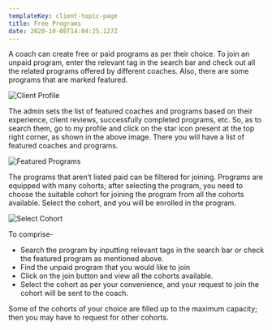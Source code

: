 ```yaml
---
templateKey: client-topic-page
title: Free Programs
date: 2020-10-08T14:04:25.127Z
---
```

A coach can create free or paid programs as per their choice. To join an unpaid program, enter the relevant tag in the search bar and check out all the related programs offered by different coaches. Also, there are some programs that are marked featured. 

![Client Profile](/img/client-profile-i.png "Client Profile")

The admin sets the list of featured coaches and programs based on their experience, client reviews, successfully completed programs, etc. So, as to search them, go to my profile and click on the star icon present at the top right corner, as shown in the above image. There you will have a list of featured coaches and programs.

![Featured Programs](/img/featured-coaches-programs-i.png "Featured Programs")

The programs that aren’t listed paid can be filtered for joining. Programs are equipped with many cohorts; after selecting the program, you need to choose the suitable cohort for joining the program from all the cohorts available. Select the cohort, and you will be enrolled in the program. 

![Select Cohort](/img/select-cohort-i.png "Select Cohort")

To comprise-

* Search the program by inputting relevant tags in the search bar or check the featured program as mentioned above. 
* Find the unpaid program that you would like to join
* Click on the join button and view all the cohorts available. 
* Select the cohort as per your convenience, and your request to join the cohort will be sent to the coach. 

Some of the cohorts of your choice are filled up to the maximum capacity; then you may have to request for other cohorts.
